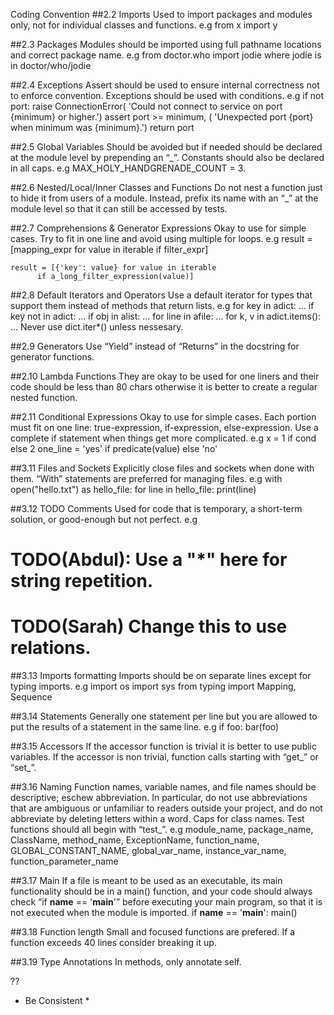Coding Convention
##2.2 Imports
Used to import packages and modules only, not for individual classes and functions. 
e.g   from x import y 

##2.3 Packages
Modules should be imported using full pathname locations and correct package name.
e.g from doctor.who import jodie      where jodie is in doctor/who/jodie 

##2.4 Exceptions
Assert should be used to ensure internal correctness not to enforce convention. Exceptions should be used with conditions.
e.g
if not port:
      raise ConnectionError(
          'Could not connect to service on port {minimum} or higher.')
    assert port >= minimum, (
        'Unexpected port {port} when minimum was {minimum}.')
    return port

##2.5 Global Variables
Should be avoided but if needed should be declared at the module level by prepending an “_”. Constants should also be declared in all caps.
e.g  MAX_HOLY_HANDGRENADE_COUNT = 3.

##2.6 Nested/Local/Inner Classes and Functions
Do not nest a function just to hide it from users of a module. Instead, prefix its name with an “_” at the module level so that it can still be accessed by tests. 

##2.7 Comprehensions & Generator Expressions
Okay to use for simple cases. Try to fit in one line and avoid using multiple for loops.
e.g  result = [mapping_expr for value in iterable if filter_expr]

    result = [{'key': value} for value in iterable
          if a_long_filter_expression(value)]

##2.8 Default Iterators and Operators
Use a default iterator for types that support them instead of methods that return lists. 
e.g  for key in adict: ...
      if key not in adict: ...
      if obj in alist: ...
      for line in afile: ...
      for k, v in adict.items(): …
Never use  dict.iter*()   unless nessesary.

##2.9 Generators
Use “Yield” instead of “Returns” in the docstring for generator functions.

##2.10 Lambda Functions
They are okay to be used for one liners and their code should be less than 80 chars otherwise it is better to create a regular nested function.

##2.11 Conditional Expressions
Okay to use for simple cases. Each portion must fit on one line: true-expression, if-expression, else-expression. Use a complete if statement when things get more complicated.
e.g    x = 1 if cond else 2
    one_line = 'yes' if predicate(value) else 'no'

##3.11 Files and Sockets
Explicitly close files and sockets when done with them. “With” statements are preferred for managing files.
e.g
with open("hello.txt") as hello_file:
    for line in hello_file:
        print(line)

##3.12 TODO Comments
Used for code that is temporary, a short-term solution, or good-enough but not perfect.
e.g
# TODO(Abdul): Use a "*" here for string repetition.
# TODO(Sarah) Change this to use relations.

##3.13 Imports formatting
Imports should be on separate lines except for typing imports.
e.g
import os
     import sys
     from typing import Mapping, Sequence

##3.14 Statements
Generally one statement per line but you are allowed to put the results of a statement in the same line.
e.g
if foo: bar(foo)

##3.15 Accessors
If the accessor function is trivial it is better to use public variables. If the accessor is non trivial, function calls starting with “get_” or “set_”.

##3.16 Naming
Function names, variable names, and file names should be descriptive; eschew abbreviation. In particular, do not use abbreviations that are ambiguous or unfamiliar to readers outside your project, and do not abbreviate by deleting letters within a word. Caps for class names. Test functions should all begin with “test_”. 
e.g
module_name, package_name, ClassName, method_name, ExceptionName, function_name, GLOBAL_CONSTANT_NAME, global_var_name, instance_var_name, function_parameter_name

##3.17 Main
If a file is meant to be used as an executable, its main functionality should be in a main() function, and your code should always check “if __name__ == '__main__'” before executing your main program, so that it is not executed when the module is imported.
if __name__ == '__main__':
    main()

##3.18 Function length
Small and focused functions are prefered. If a function exceeds 40 lines consider breaking it up.

##3.19 Type Annotations
In methods, only annotate self. 

?? 


* Be Consistent *
